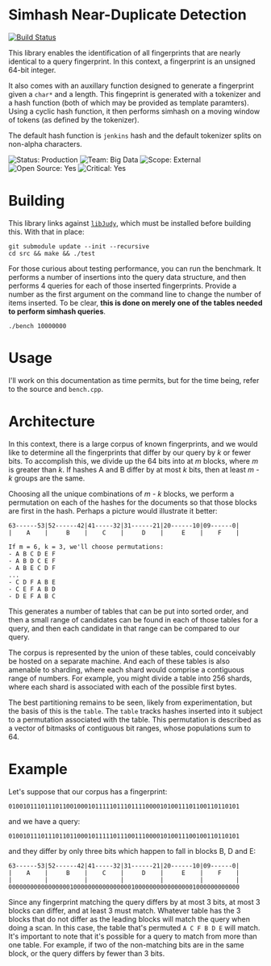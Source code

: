 Simhash Near-Duplicate Detection
================================
[![Build Status](https://travis-ci.org/seomoz/simhash-cpp.svg)](https://travis-ci.org/seomoz/simhash-cpp)

This library enables the identification of all fingerprints that are nearly
identical to a query fingerprint. In this context, a fingerprint is an unsigned
64-bit integer.

It also comes with an auxillary function designed to generate a fingerprint
given a `char*` and a length. This fingeprint is generated with a tokenizer and
a hash function (both of which may be provided as template paramters). Using a
cyclic hash function, it then performs simhash on a moving window of tokens (as
defined by the tokenizer).

The default hash function is `jenkins` hash and the default tokenizer splits on
non-alpha characters.

![Status: Production](https://img.shields.io/badge/status-production-green.svg?style=flat)
![Team: Big Data](https://img.shields.io/badge/team-big_data-green.svg?style=flat)
![Scope: External](https://img.shields.io/badge/scope-external-green.svg?style=flat)
![Open Source: Yes](https://img.shields.io/badge/open_source-MIT-green.svg?style=flat)
![Critical: Yes](https://img.shields.io/badge/critical-yes-red.svg?style=flat)

Building
========
This library links against [`libJudy`](http://judy.sourceforge.net/), which
must be installed before building this. With that in place:

    git submodule update --init --recursive
    cd src && make && ./test

For those curious about testing performance, you can run the benchmark. It
performs a number of insertions into the query data structure, and then
performs 4 queries for each of those inserted fingerprints. Provide a number as
the first argument on the command line to change the number of items inserted.
To be clear, __this is done on merely one of the tables needed to perform
simhash queries__.

    ./bench 10000000

Usage
=====
I'll work on this documentation as time permits, but for the time being, refer
to the source and `bench.cpp`.

Architecture
============
In this context, there is a large corpus of known fingerprints, and we would
like to determine all the fingerprints that differ by our query by _k_ or fewer
bits. To accomplish this, we divide up the 64 bits into at _m_ blocks, where
_m_ is greater than _k_. If hashes A and B differ by at most _k_ bits, then at
least _m - k_ groups are the same.

Choosing all the unique combinations of _m - k_ blocks, we perform a
permutation on each of the hashes for the documents so that those blocks are
first in the hash. Perhaps a picture would illustrate it better:

    63------53|52------42|41-----32|31------21|20------10|09------0|
    |    A    |     B    |    C    |     D    |     E    |    F    |

    If m = 6, k = 3, we'll choose permutations:
    - A B C D E F
    - A B D C E F
    - A B E C D F
    ...
    - C D F A B E
    - C E F A B D
    - D E F A B C

This generates a number of tables that can be put into sorted order, and then
a small range of candidates can be found in each of those tables for a query,
and then each candidate in that range can be compared to our query.

The corpus is represented by the union of these tables, could conceivably be
hosted on a separate machine. And each of these tables is also amenable to
sharding, where each shard would comprise a contiguous range of numbers. For
example, you might divide a table into 256 shards, where each shard is
associated with each of the possible first bytes.

The best partitioning remains to be seen, likely from experimentation, but the
basis of this is the `table`. The `table` tracks hashes inserted into it
subject to a permutation associated with the table. This permutation is
described as a vector of bitmasks of contiguous bit ranges, whose populations
sum to 64.

Example
=======

Let's suppose that our corpus has a fingerprint:

    0100101110111011001000101111101110111100001010011101100110110101

and we have a query:

    0100101110111011011000101111101110011100001010011100100110110101

and they differ by only three bits which happen to fall in blocks B, D and E:

    63------53|52------42|41-----32|31------21|20------10|09------0|
    |    A    |     B    |    C    |     D    |     E    |    F    |
    |         |          |         |          |          |         |
    0000000000000000010000000000000000100000000000000001000000000000

Since any fingerprint matching the query differs by at most 3 bits, at most 3
blocks can differ, and at least 3 must match. Whatever table has the 3 blocks
that do not differ as the leading blocks will match the query when doing a
scan. In this case, the table that's permuted `A C F B D E` will match. It's
important to note that it's possible for a query to match from more than one
table. For example, if two of the non-matching bits are in the same block, or
the query differs by fewer than 3 bits.
